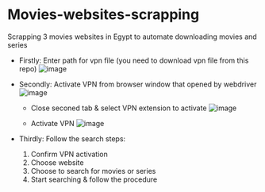 # Movies-websites-scrapping
Scrapping 3 movies websites in Egypt to automate downloading movies and series

- Firstly: Enter path for vpn file (you need to download vpn file from this repo)
![image](https://github.com/ahmedanwar-236/Movies-websites-scrapping/assets/148697161/c6656884-d863-4996-a9ca-d16f920da8f9)

- Secondly: Activate VPN from browser window that opened by webdriver
      ![image](https://github.com/ahmedanwar-236/Movies-websites-scrapping/assets/148697161/44325b0d-bd86-44aa-8eb6-559b0d7b2273)
      
   - Close seconed tab & select VPN extension to activate
      ![image](https://github.com/ahmedanwar-236/Movies-websites-scrapping/assets/148697161/570a4041-9028-4648-a5f0-29e43c00ed55)

   - Activate VPN
     ![image](https://github.com/ahmedanwar-236/Movies-websites-scrapping/assets/148697161/78683973-0291-4b9d-b6d3-4d031e48e583)


     
- Thirdly: Follow the search steps:
    1) Confirm VPN activation
    2) Choose website
    3) Choose to search for movies or series
    4) Start searching & follow the procedure
